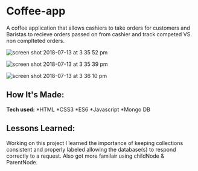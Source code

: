 # Coffee-app
A coffee application that allows cashiers to take orders for customers and Baristas to recieve orders passed on from cashier and track competed VS. non complteted orders.

![screen shot 2018-07-13 at 3 35 52 pm](https://user-images.githubusercontent.com/39247861/42711959-d2e620d0-86b7-11e8-8b6a-394ebfe19070.png)

![screen shot 2018-07-13 at 3 35 39 pm](https://user-images.githubusercontent.com/39247861/42711968-db0966b4-86b7-11e8-993c-425c5de80bdd.png)

![screen shot 2018-07-13 at 3 36 10 pm](https://user-images.githubusercontent.com/39247861/42711979-e2cbf6fa-86b7-11e8-8a75-fc40886ba184.png)

## How It's Made:

**Tech used:** 
*HTML 
*CSS3
*ES6 
*Javascript 
*Mongo DB

## Lessons Learned:

Working on this project I learned the importance of keeping collections consistent and properly labeled allowing the database(s) to respond correctly to a request. Also got more familair  using childNode & ParentNode.
